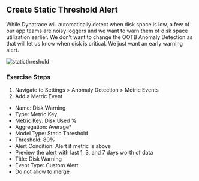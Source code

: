 ## Create Static Threshold Alert

While Dynatrace will automatically detect when disk space is low, a few of our app teams are noisy loggers and we want to warn them of disk space utilization earlier.
We don’t want to change the OOTB Anomaly Detection as that will let us know when disk is critical. We just want an early warning alert.

![staticthreshold](../../assets/images/staticthreshold.png)

### Exercise Steps

1. Navigate to Settings > Anomaly Detection > Metric Events
2. Add a Metric Event
* Name: Disk Warning
* Type: Metric Key
* Metric Key: Disk Used %
* Aggregation: Average*
* Model Type: Static Threshold
* Threshold: 80%
* Alert Condition: Alert if metric is above
* Preview the alert with last 1, 3, and 7 days worth of data
* Title: Disk Warning
* Event Type: Custom Alert
* Do not allow to merge

